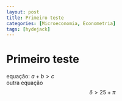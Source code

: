 ```yaml
---
layout: post
title: Primeiro teste
categories: [Microeconomia, Econometria]
tags: [hydejack]
---
```


# Primeiro teste  
equação: $a+b>c$  
outra equação $$ \delta > 25 + \pi $$

